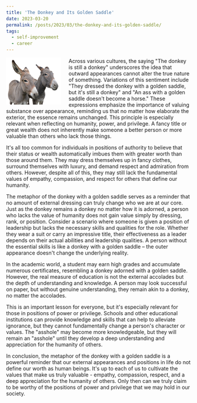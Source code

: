 ```yaml
---
title: 'The Donkey and Its Golden Saddle'
date: 2023-03-20
permalink: /posts/2023/03/the-donkey-and-its-golden-saddle/
tags:
  - self-improvement
  - career
---
```


<img width="150" alt="donkey" src="/images/posts/the-donkey-is-still-a-donkey.png" style="float: left; margin-right: 20px;" />  Across various cultures, the saying "The donkey is still a donkey" underscores the idea that outward appearances cannot alter the true nature of something. Variations of this sentiment include "They dressed the donkey with a golden saddle, but it's still a donkey" and "An ass with a golden saddle doesn't become a horse." These expressions emphasize the importance of valuing substance over appearance, reminding us that no matter how elaborate the exterior, the essence remains unchanged. This principle is especially relevant when reflecting on humanity, power, and privilege. A fancy title or great wealth does not inherently make someone a better person or more valuable than others who lack those things.

It's all too common for individuals in positions of authority to believe that their status or wealth automatically imbues them with greater worth than those around them. They may dress themselves up in fancy clothes, surround themselves with luxury, and demand respect and admiration from others. However, despite all of this, they may still lack the fundamental values of empathy, compassion, and respect for others that define our humanity.

The metaphor of the donkey with a golden saddle serves as a reminder that no amount of external dressing can truly change who we are at our core. Just as the donkey remains a donkey no matter how it is adorned, a person who lacks the value of humanity does not gain value simply by dressing, rank, or position. Consider a scenario where someone is given a position of leadership but lacks the necessary skills and qualities for the role. Whether they wear a suit or carry an impressive title, their effectiveness as a leader depends on their actual abilities and leadership qualities. A person without the essential skills is like a donkey with a golden saddle – the outer appearance doesn't change the underlying reality.

In the academic world, a student may earn high grades and accumulate numerous certificates, resembling a donkey adorned with a golden saddle. However, the real measure of education is not the external accolades but the depth of understanding and knowledge. A person may look successful on paper, but without genuine understanding, they remain akin to a donkey, no matter the accolades.

This is an important lesson for everyone, but it's especially relevant for those in positions of power or privilege. Schools and other educational institutions can provide knowledge and skills that can help to alleviate ignorance, but they cannot fundamentally change a person's character or values. The "asshole" may become more knowledgeable, but they will remain an "asshole" until they develop a deep understanding and appreciation for the humanity of others.

In conclusion, the metaphor of the donkey with a golden saddle is a powerful reminder that our external appearances and positions in life do not define our worth as human beings. It's up to each of us to cultivate the values that make us truly valuable - empathy, compassion, respect, and a deep appreciation for the humanity of others. Only then can we truly claim to be worthy of the positions of power and privilege that we may hold in our society.
